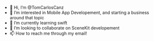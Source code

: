 - 👋 Hi, I’m @TomCarlosCanz
- 👀 I’m interested in Mobile App Developement, and starting a business around that topic
- 🌱 I’m currently learning swift
- 💞️ I’m looking to collaborate on SceneKit developement
- 📫 How to reach me through my email!

<!---
TomCarlosCanz/TomCarlosCanz is a ✨ special ✨ repository because its `README.md` (this file) appears on your GitHub profile.
You can click the Preview link to take a look at your changes.
--->
